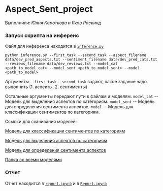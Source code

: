 # Aspect_Sent_project

Выполнили: *Юлия Короткова и Яков Раскинд*

### Запуск скрипта на инференс

Файл для инференса находится в [`inference.py`](https://github.com/yuliya1324/Aspect_Sent_project/blob/main/inference.py)

```
python inference.py --first_task --second_task --aspect_filename data/dev_pred_aspects.txt --sentiment_filename data/dev_pred_cats.txt --reviews_filename data/dev_reviews.txt --model_cat <path_to_model_cat> --model_sent <path_to_model_sent> --model <path_to_model>
```

Аргументы `--first_task` `--second_task` задают, какое задание надо выполнить (1. аспекты, 2. сентименты)

Остальные аргументы передают пути к файлам и моделям. `model_cat` -- Модель для выделения аспектов по категориям. `model_sent` -- Модель для определения сентимента аспектов. `model` -- Модель для классификации сентиментов по категориям.

Ссылки для скачивания моделей:

[Модель для классификации сентиментов по категориям](https://disk.yandex.ru/d/bUbzbGnFqNywHw)

[Модель для выделения аспектов по категориям](https://disk.yandex.ru/d/dStzQfoH_33Opw)

[Модель для определения сентимента аспектов](https://disk.yandex.ru/d/O0MOfzkp0ownag)

[Папка со всеми моделями](https://drive.google.com/drive/folders/12yh9Z0R9QaDK5YX6ik1BhX1V0Z8otUzn?usp=sharing)

### Отчет

Отчет находится в [`report.ipynb`](https://github.com/yuliya1324/Aspect_Sent_project/blob/main/report.ipynb) и в [`Report.ipynb`](https://github.com/yuliya1324/Aspect_Sent_project/blob/main/Report.ipynb)
